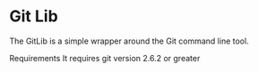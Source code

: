# Git Lib
The GitLib is a simple wrapper around the Git command line tool.

Requirements
It requires git version 2.6.2 or greater
